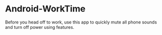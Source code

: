 Android-WorkTime
================

Before you head off to work, use this app to quickly mute all phone sounds and turn off power using features.